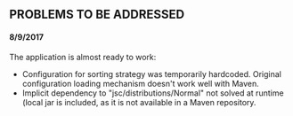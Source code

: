 ## PROBLEMS TO BE ADDRESSED



#### 8/9/2017

The application is almost ready to work:

- Configuration for sorting strategy was temporarily hardcoded. Original configuration loading mechanism doesn't work well with Maven.
- Implicit dependency to "jsc/distributions/Normal" not solved at runtime (local jar is included, as it is not available in a Maven repository.

